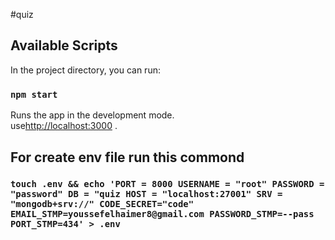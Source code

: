 #quiz

## Available Scripts

In the project directory, you can run:

### `npm start`

Runs the app in the development mode.\
use[http://localhost:3000](http://localhost:3000) .

## For create env file run this commond

### `touch .env && echo 'PORT = 8000 USERNAME = "root" PASSWORD = "password" DB = "quiz HOST = "localhost:27001" SRV = "mongodb+srv://" CODE_SECRET="code" EMAIL_STMP=youssefelhaimer8@gmail.com PASSWORD_STMP=--pass PORT_STMP=434' > .env`
